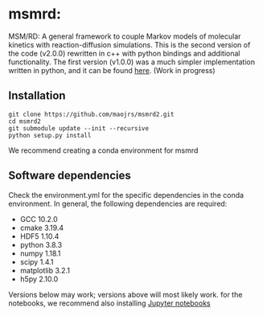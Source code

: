 # msmrd:
MSM/RD: A general framework to couple Markov models of molecular kinetics with reaction-diffusion simulations. This is the second version of the code (v2.0.0) rewritten in c++ with python bindings and additional functionality. The first version (v1.0.0) was a much simpler implementation written in python, and it can be found [here](https://github.com/markovmodel/msmrd). (Work in progress)

## Installation
```
git clone https://github.com/maojrs/msmrd2.git
cd msmrd2
git submodule update --init --recursive
python setup.py install
```

We recommend creating a conda environment for msmrd

## Software dependencies 
Check the environment.yml for the specific dependencies in the conda environment. In general, the following dependencies are required:
- GCC 10.2.0
- cmake 3.19.4
- HDF5 1.10.4
- python 3.8.3
- numpy 1.18.1
- scipy 1.4.1
- matplotlib 3.2.1
- h5py 2.10.0

Versions below may work; versions above will most likely work. for the notebooks, we recommend also installing [Jupyter notebooks](https://jupyter.org/)
